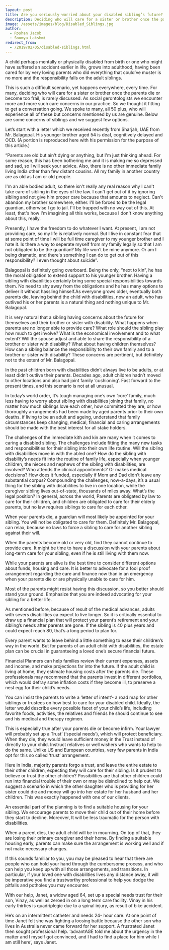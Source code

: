 ```yaml
---
layout: post
title: Are you seriously worried about your disabled sibling’s future? Here are few tips
description: Deciding who will care for a sister or brother once the parents die or become too frail, is rarely discussed.
image: /assets/images/blog/Disabled_Siblings.jpg
author:
  - Roshan Jacob
  - Soumya Lakshmi
redirect_from:
  - /2019/02/05/disabled-siblings.html
---
```


A child perhaps mentally or physically disabled from birth or one who might have suffered an accident earlier in life, grows into adulthood, having been cared for by very loving parents who did everything that could’ve muster is no more and the responsibility falls on the adult siblings.

This is such a difficult scenario, yet happens everywhere, every time. For many, deciding who will care for a sister or brother once the parents die or become too frail, is rarely discussed. As social gerontologists we encounter more and more such care concerns in our practice. So we thought it fitting to get a conversation going. We spoke to many, all 50 plus, who will experience all of these but concerns mentioned by us are genuine. Below are some concerns of siblings and we suggest few options.

Let’s start with a letter which we received recently from Sharjah, UAE from Mr. Balagopal. His younger brother aged 54 is deaf, cognitively delayed and OCD. (A portion is reproduced here with his permission for the purpose of this article.)

“Parents are old but ain't dying or anything, but I'm just thinking ahead. For some reason, this has been bothering me and it is making me so depressed and sad, so I will seek your advice. Also, there is no other immediate family living India other than few distant cousins. All my family in another country are as old as I am or old people.

I'm an able bodied adult, so there isn't really any real reason why I can't take care of sibling in the eyes of the law. I can't get out of it by ignoring sibling and not give him proper care because that amounts to neglect. Can't abandon my brother somewhere, either. I'll be forced to be the legal guardian, otherwise I go to jail. I'll be trapped with no way out of this. At least, that's how I'm imagining all this works, because I don't know anything about this, really.

Presently, I have the freedom to do whatever I want. At present, I am not providing care, so my life is relatively normal. But I live in constant fear that at some point of time I will be full time caregiver to my younger brother and I hate it. Is there a way to seperate myself from my family legally so that I am not obligated to be the guardian? My life won't be mine anymore. Or am I being dramatic, and there's something I can do to get out of this responsibility? I even thought about suicide”.

Balagopal is definitely going overboard. Being the only, “next to kin”, he has the moral obligation to extend support to his younger brother. Having a sibling with disabilities certainly bring some special responsibilities towards them. No need to shy away from the obligations and he has many options to deliver it without hassling himself.As everyone grows older, eventually both parents die, leaving behind the child with disabilities, now an adult, who has outlived his or her parents is a natural thing and nothing unique to Mr. Balagopal.

It is very natural that a sibling having concerns about the future for themselves and their brother or sister with disability. What happens when parents are no longer able to provide care? What role should the sibling play how much to get involve? What is the economical involvement and to what extent? Will the spouse adjust and able to share the responsibility of a brother or sister with disability? What about having children themselves? How can a sibling balance the responsibility to their own family and to a brother or sister with disability? These concerns are pertinent, but definitely not to the extent of Mr. Balagopal.

In the past children born with disabilities didn’t always live to be adults, or at least didn’t outlive their parents. Decades ago, adult children hadn’t moved to other locations and also had joint family ‘cushioning’. Fast forward to the present times, and this scenario is not at all unusual.

In today’s world order, It’s tough managing one’s own ‘core’ family, much less having to worry about sibling with disabilities joining that family, no matter how much siblings love each other, how committed they are, or how thoroughly arrangements had been made by aged parents prior to their own deaths. if living to be an adult and ageing, understand that family circumstances keep changing, medical, financial and caring arrangements should be made with the best interest for all stake holders.

The challenges of the immediate kith and kin are many when it comes to caring a disabled sibling. The challenges include fitting the many new tasks and responsibilities for their sibling into their own life routine. Will the sibling with disabilities move in with the abled one? How do the sibling with disability’s needs fit into the routine of family life, especially when younger children, the nieces and nephews of the sibling with disabilities, are involved? Who attends the clinical appointments? Or makes medical decisions? How does it funded, especially if Mom and Dad didn’t leave any substantial corpus? Compounding the challenges, now-a-days, it’s a usual thing for the sibling with disabilities to live in one location, while the caregiver sibling lives out-of-state, thousands of miles away.
What’s the legal position? In general, across the world, Parents are obligated by law to care for their children, and children are obligated to care for their elderly parents, but no law requires siblings to care for each other.

When your parents die, a guardian will most likely be appointed for your sibling. You will not be obligated to care for them. Definitely Mr. Balagopal, can relax, because no laws to force a sibling to care for another sibling against their will.

When the parents become old or very old, find they cannot continue to provide care. It might be time to have a discussion with your parents about long-term care for your sibling, even if he is still living with them now.

While your parents are alive is the best time to consider different options about funds, housing and care. It is better to advocate for a fool proof arrangement regarding the care and finance now than in an emergency when your parents die or are physically unable to care for him.

Most of the parents might resist having this discussion, so you better should stand your ground. Emphasize that you are indeed advocating for your sibling for a better life.

As mentioned before, because of result of the medical advances, adults with severs disabilities ca expect to live longer. So it is critically essential to draw up a financial plan that will protect your parent’s retirement and your sibling’s needs after parents are gone. If the sibling is 40 plus years and could expect reach 80, that’s a long period to plan for.

Every parent wants to leave behind a little something to ease their children’s way in the world. But for parents of an adult child with disabilities, the estate plan can be crucial in guaranteeing a loved one’s secure financial future.

Financial Planners can help families review their current expenses, assets and income, and make projections far into the future. If the adult child is living at home, they estimate housing costs after the parents die. These professionals may recommend that the parents invest in different portfolios, which would defray some inflation costs if they become ill, to preserve a nest egg for their child’s needs.

You can insist the parents to write a ‘letter of intent’- a road map for other siblings or trustees on how best to care for your disabled child. Ideally, the letter would describe every possible facet of your child’s life, including favorite foods, activities, the relatives and friends he should continue to see and his medical and therapy regimen.

This is especially true after your parents die or become infirm. Your lawyer will probably set up a Trust’ (‘special needs’), which will protect beneficiary. When they die, they would leave sufficient money in the Trust instead of directly to your child. Instruct relatives or well wishers who wants to help to do the same. Unlike US and European countries, very few parents in India opt for this so called ‘trust’ arrangement.

Here in India, majority parents forgo a trust, and leave the entire estate to their other children, expecting they will care for their sibling. Is it prudent to believe or trust the other children? Possibilities are that other children could run into financial trouble of their own or may be disinclined to help out. We suggest a scenario in which the other daughter who is providing for her sister could die and money will go into her estate for her husband and her children. This was exactly happened with one of our clients.

An essential part of the planning is to find a suitable housing for your sibling. We encourage parents to move their child out of their home before they start to decline. Moreover, It will be less traumatic for the person with disabilities.

When a parent dies, the adult child will be in mourning. On top of that, they are losing their primary caregiver and their home. By finding a suitable housing early, parents can make sure the arrangement is working well and if not make necessary changes.

If this sounds familiar to you, you may be pleased to hear that there are people who can hold your hand through the cumbersome process, and who can help you keep up with all those arrangements, and transitions. In particular, if your loved one with disabilities lives any distance away, it will be imperative you find a trustworthy professional to help you dodge the pitfalls and potholes you may encounter.

With our help, Janet, a widow aged 64, set up a special needs trust for their son, Vinay, as well as zeroed in on a long term care facility. Vinay in his early thirties is quadriplegic due to a spinal injury, as result of bike accident.

He’s on an intermittent catheter and needs 24- hour care. At one point of time Janet felt she was fighting a loosing battle because the other son who lives in Australia never came forward for her support. A frustrated Janet then sought professional help. ‘advantAGE told me about the urgency in the matter and I myself got convinced, and I had to find a place for him while I am still here’, says Janet.
